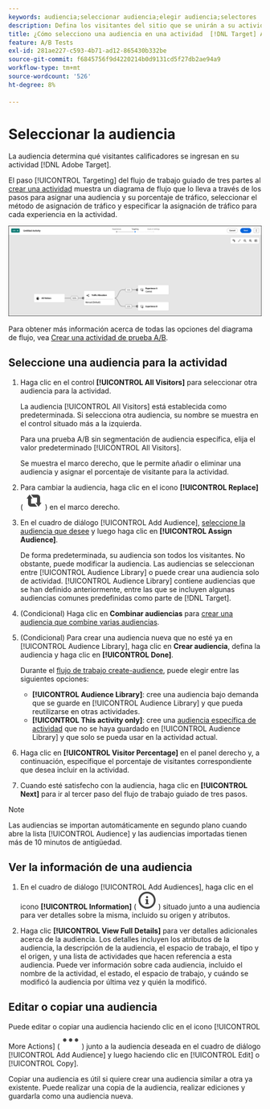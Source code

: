 ```yaml
---
keywords: audiencia;seleccionar audiencia;elegir audiencia;selectores
description: Defina los visitantes del sitio que se unirán a su actividad de Adobe  [!DNL Target] según los criterios de audiencia.
title: ¿Cómo selecciono una audiencia en una actividad  [!DNL Target] A/B?
feature: A/B Tests
exl-id: 281ae227-c593-4b71-ad12-865430b332be
source-git-commit: f6845756f9d4220214b0d9131cd5f27db2ae94a9
workflow-type: tm+mt
source-wordcount: '526'
ht-degree: 8%

---
```


# Seleccionar la audiencia

La audiencia determina qué visitantes calificadores se ingresan en su actividad [!DNL Adobe Target].

El paso [!UICONTROL Targeting] del flujo de trabajo guiado de tres partes al [crear una actividad](/help/main/c-activities/t-test-ab/t-test-create-ab/test-create-ab.md) muestra un diagrama de flujo que lo lleva a través de los pasos para asignar una audiencia y su porcentaje de tráfico, seleccionar el método de asignación de tráfico y especificar la asignación de tráfico para cada experiencia en la actividad.

![Paso de Segmentación de pruebas A/B](/help/main/c-activities/t-test-ab/t-test-create-ab/assets/ab_flow-new-ui.png)

Para obtener más información acerca de todas las opciones del diagrama de flujo, vea [Crear una actividad de prueba A/B](/help/main/c-activities/t-test-ab/t-test-create-ab/test-create-ab.md).

## Seleccione una audiencia para la actividad

1. Haga clic en el control **[!UICONTROL All Visitors]** para seleccionar otra audiencia para la actividad.

   La audiencia [!UICONTROL All Visitors] está establecida como predeterminada. Si selecciona otra audiencia, su nombre se muestra en el control situado más a la izquierda.

   Para una prueba A/B sin segmentación de audiencia específica, elija el valor predeterminado [!UICONTROL All Visitors].

   Se muestra el marco derecho, que le permite añadir o eliminar una audiencia y asignar el porcentaje de visitante para la actividad.

1. Para cambiar la audiencia, haga clic en el icono **[!UICONTROL Replace]** ( ![Reemplazar icono](/help/main/assets/icons/Retweet.svg) ) en el marco derecho.

1. En el cuadro de diálogo [!UICONTROL Add Audience], [seleccione la audiencia que desee](/help/main/c-activities/t-test-ab/t-test-create-ab/ab-audience.md) y luego haga clic en **[!UICONTROL Assign Audience]**.

   De forma predeterminada, su audiencia son todos los visitantes. No obstante, puede modificar la audiencia. Las audiencias se seleccionan entre [!UICONTROL Audience Library] o puede crear una audiencia solo de actividad. [!UICONTROL Audience Library] contiene audiencias que se han definido anteriormente, entre las que se incluyen algunas audiencias comunes predefinidas como parte de [!DNL Target].

1. (Condicional) Haga clic en **Combinar audiencias** para [crear una audiencia que combine varias audiencias](/help/main/c-target/combining-multiple-audiences.md).

1. (Condicional) Para crear una audiencia nueva que no esté ya en [!UICONTROL Audience Library], haga clic en **Crear audiencia**, defina la audiencia y haga clic en **[!UICONTROL Done]**.

   Durante el [flujo de trabajo create-audience](/help/main/c-target/c-audiences/audiences.md), puede elegir entre las siguientes opciones:

   * **[!UICONTROL Audience Library]**: cree una audiencia bajo demanda que se guarde en [!UICONTROL Audience Library] y que pueda reutilizarse en otras actividades.
   * **[!UICONTROL This activity only]**: cree una [audiencia específica de actividad](/help/main/c-target/creating-activity-only-audience.md) que no se haya guardado en [!UICONTROL Audience Library] y que solo se pueda usar en la actividad actual.

1. Haga clic en **[!UICONTROL Visitor Percentage]** en el panel derecho y, a continuación, especifique el porcentaje de visitantes correspondiente que desea incluir en la actividad.

1. Cuando esté satisfecho con la audiencia, haga clic en **[!UICONTROL Next]** para ir al tercer paso del flujo de trabajo guiado de tres pasos.

>[!NOTE]
>
>Las audiencias se importan automáticamente en segundo plano cuando abre la lista [!UICONTROL Audience] y las audiencias importadas tienen más de 10 minutos de antigüedad.

## Ver la información de una audiencia

1. En el cuadro de diálogo [!UICONTROL Add Audiences], haga clic en el icono **[!UICONTROL Information]** ( ![icono de información](/help/main/assets/icons/InfoOutline.svg) ) situado junto a una audiencia para ver detalles sobre la misma, incluido su origen y atributos.

1. Haga clic **[!UICONTROL View Full Details]** para ver detalles adicionales acerca de la audiencia. Los detalles incluyen los atributos de la audiencia, la descripción de la audiencia, el espacio de trabajo, el tipo y el origen, y una lista de actividades que hacen referencia a esta audiencia. Puede ver información sobre cada audiencia, incluido el nombre de la actividad, el estado, el espacio de trabajo, y cuándo se modificó la audiencia por última vez y quién la modificó.

## Editar o copiar una audiencia

Puede editar o copiar una audiencia haciendo clic en el icono [!UICONTROL More Actions] ( ![icono Más acciones](/help/main/assets/icons/More.svg) ) junto a la audiencia deseada en el cuadro de diálogo [!UICONTROL Add Audience] y luego haciendo clic en [!UICONTROL Edit] o [!UICONTROL Copy].

Copiar una audiencia es útil si quiere crear una audiencia similar a otra ya existente. Puede realizar una copia de la audiencia, realizar ediciones y guardarla como una audiencia nueva.
